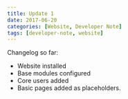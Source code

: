 ```yaml
---
title: Update 1
date: 2017-06-20
categories: [Website, Developer Note]
tags: [developer-note, website]
---
```

Changelog so far:

 - Website installed
 - Base modules configured
 - Core users added
 - Basic pages added as placeholders.
